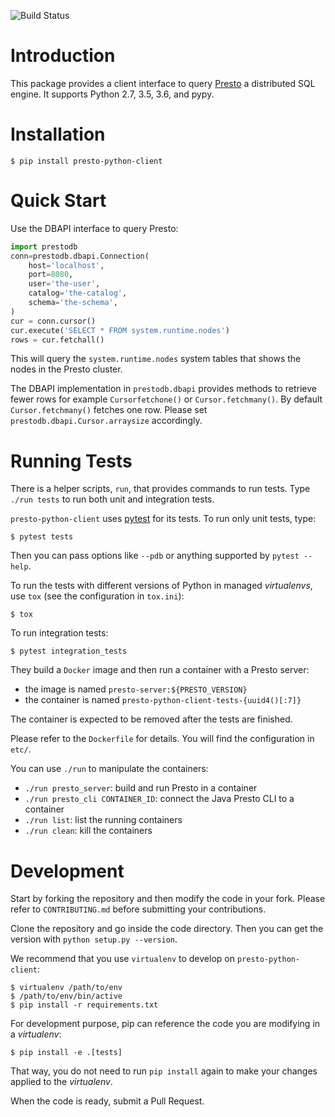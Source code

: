 ![Build Status](https://travis-ci.org/prestodb/presto-python-client.svg?branch=master)

# Introduction

This package provides a client interface to query [Presto](https://prestodb.io/)
a distributed SQL engine. It supports Python 2.7, 3.5, 3.6, and pypy.

# Installation

```
$ pip install presto-python-client
```

# Quick Start

Use the DBAPI interface to query Presto:

```python
import prestodb
conn=prestodb.dbapi.Connection(
    host='localhost',
    port=8080,
    user='the-user',
    catalog='the-catalog',
    schema='the-schema',
)
cur = conn.cursor()
cur.execute('SELECT * FROM system.runtime.nodes')
rows = cur.fetchall()
```

This will query the `system.runtime.nodes` system tables that shows the nodes
in the Presto cluster.

The DBAPI implementation in `prestodb.dbapi` provides methods to retrieve fewer
rows for example `Cursorfetchone()` or `Cursor.fetchmany()`. By default
`Cursor.fetchmany()` fetches one row. Please set
`prestodb.dbapi.Cursor.arraysize` accordingly.

# Running Tests

There is a helper scripts, `run`, that provides commands to run tests.
Type `./run tests` to run both unit and integration tests.

`presto-python-client` uses [pytest](https://pytest.org/) for its tests. To run
only unit tests, type:

```
$ pytest tests
```

Then you can pass options like `--pdb` or anything supported by `pytest --help`.

To run the tests with different versions of Python in managed *virtualenvs*,
use `tox` (see the configuration in `tox.ini`):

```
$ tox
```

To run integration tests:

```
$ pytest integration_tests
```

They build a `Docker` image and then run a container with a Presto server:
- the image is named `presto-server:${PRESTO_VERSION}`
- the container is named `presto-python-client-tests-{uuid4()[:7]}`

The container is expected to be removed after the tests are finished.

Please refer to the `Dockerfile` for details. You will find the configuration
in `etc/`.

You can use `./run` to manipulate the containers:

- `./run presto_server`: build and run Presto in a container
- `./run presto_cli CONTAINER_ID`: connect the Java Presto CLI to a container
- `./run list`: list the running containers
- `./run clean`: kill the containers

# Development

Start by forking the repository and then modify the code in your fork.
Please refer to `CONTRIBUTING.md` before submitting your contributions.

Clone the repository and go inside the code directory. Then you can get the
version with `python setup.py --version`.

We recommend that you use `virtualenv` to develop on `presto-python-client`:

```
$ virtualenv /path/to/env
$ /path/to/env/bin/active
$ pip install -r requirements.txt
```

For development purpose, pip can reference the code you are modifying in a
*virtualenv*:

```
$ pip install -e .[tests]
```

That way, you do not need to run `pip install` again to make your changes
applied to the *virtualenv*.

When the code is ready, submit a Pull Request.
